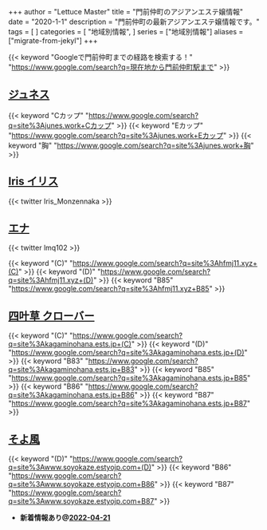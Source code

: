 +++
author = "Lettuce Master"
title = "門前仲町のアジアンエステ嬢情報"
date = "2020-1-1"
description = "門前仲町の最新アジアンエステ嬢情報です。"
tags = [
]
categories = [
    "地域別情報",
]
series = ["地域別情報"]
aliases = ["migrate-from-jekyl"]
+++

{{< keyword "Googleで門前仲町までの経路を検索する！" "https://www.google.com/search?q=現在地から門前仲町駅まで" >}}

## [ジュネス](http://junes.work/)
{{< keyword "Cカップ" "https://www.google.com/search?q=site%3Ajunes.work+Cカップ" >}} {{< keyword "Eカップ" "https://www.google.com/search?q=site%3Ajunes.work+Eカップ" >}} {{< keyword "胸" "https://www.google.com/search?q=site%3Ajunes.work+胸" >}} 

## [Iris イリス](http://nkesute.work/)


{{< twitter Iris_Monzennaka >}}



## [エナ](http://hfmj11.xyz/)


{{< twitter lmq102 >}}

{{< keyword "(C)" "https://www.google.com/search?q=site%3Ahfmj11.xyz+(C)" >}} {{< keyword "(D)" "https://www.google.com/search?q=site%3Ahfmj11.xyz+(D)" >}} {{< keyword "B85" "https://www.google.com/search?q=site%3Ahfmj11.xyz+B85" >}} 

## [四叶草 クローバー](https://kagaminohana.ests.jp/)
{{< keyword "(C)" "https://www.google.com/search?q=site%3Akagaminohana.ests.jp+(C)" >}} {{< keyword "(D)" "https://www.google.com/search?q=site%3Akagaminohana.ests.jp+(D)" >}} {{< keyword "B83" "https://www.google.com/search?q=site%3Akagaminohana.ests.jp+B83" >}} {{< keyword "B85" "https://www.google.com/search?q=site%3Akagaminohana.ests.jp+B85" >}} {{< keyword "B86" "https://www.google.com/search?q=site%3Akagaminohana.ests.jp+B86" >}} {{< keyword "B87" "https://www.google.com/search?q=site%3Akagaminohana.ests.jp+B87" >}} 

## [そよ風](http://www.soyokaze.estyojp.com/)
{{< keyword "(D)" "https://www.google.com/search?q=site%3Awww.soyokaze.estyojp.com+(D)" >}} {{< keyword "B86" "https://www.google.com/search?q=site%3Awww.soyokaze.estyojp.com+B86" >}} {{< keyword "B87" "https://www.google.com/search?q=site%3Awww.soyokaze.estyojp.com+B87" >}} 

- **新着情報あり@[2022-04-21](/post/2022-04-21)**
